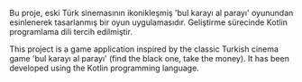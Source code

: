 Bu proje, eski Türk sinemasının ikonikleşmiş 'bul karayı al parayı' oyunundan esinlenerek tasarlanmış bir oyun uygulamasıdır. Geliştirme sürecinde Kotlin programlama dili tercih edilmiştir.



This project is a game application inspired by the classic Turkish cinema game 'bul karayı al parayı' (find the black one, take the money). It has been developed using the Kotlin programming language.
